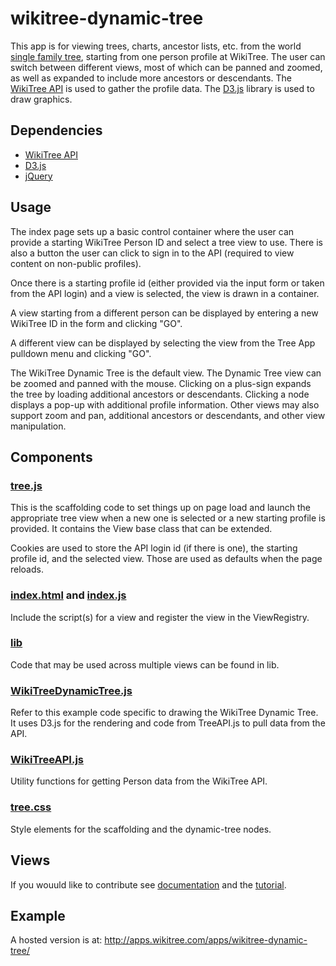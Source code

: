 # wikitree-dynamic-tree


This app is for viewing trees, charts, ancestor lists, etc. from the world [single family
tree](https://www.wikitree.com/wiki/Help:Collaborative_Family_Tree), starting from one person profile at WikiTree. The
user can switch between different views, most of which can be panned and zoomed, as well as expanded to include more
ancestors or descendants. The [WikiTree API](https://github.com/wikitree/wikitree-api) is used to gather the profile
data. The [D3.js](https://d3js.org/) library is used to draw graphics.

## Dependencies

-   [WikiTree API](https://github.com/wikitree/wikitree-api)
-   [D3.js](https://d3js.org/)
-   [jQuery](https://jquery.com/)

## Usage

The index page sets up a basic control container where the user can provide a starting WikiTree Person ID and select a tree view to use. There is also a button the user can click to sign in to the API (required to view content on non-public profiles).

Once there is a starting profile id (either provided via the input form or taken from the API login) and a view is selected, the view is drawn in a container.

A view starting from a different person can be displayed by entering a new WikiTree ID in the form and clicking "GO".

A different view can be displayed by selecting the view from the Tree App pulldown menu and clicking "GO".

The WikiTree Dynamic Tree is the default view. The Dynamic Tree view can be zoomed and panned with the mouse. Clicking on a plus-sign expands the tree by loading
additional ancestors or descendants. Clicking a node displays a pop-up with additional profile information. Other views
may also support zoom and pan, additional ancestors or descendants, and other view manipulation.


## Components

### [tree.js](tree.js)

This is the scaffolding code to set things up on page load and launch the appropriate tree view when a new one is
selected or a new starting profile is provided. It contains the View base class that can be extended.

Cookies are used to store the API login id (if there is one), the starting profile id, and the selected view. Those are used as defaults when the page reloads.

### [index.html](index.html) and [index.js](index.js) 

Include the script(s) for a view and register the view in the ViewRegistry.

### [lib](lib)

Code that may be used across multiple views can be found in lib.

### [WikiTreeDynamicTree.js](views/baseDynamicTree/WikiTreeDynamicTreeViewer.js)

Refer to this example code specific to drawing the WikiTree Dynamic Tree. It uses D3.js for the rendering and code from TreeAPI.js to pull data from the API. 

### [WikiTreeAPI.js](WikiTreeAPI.js)

Utility functions for getting Person data from the WikiTree API.

### [tree.css](tree.css)

Style elements for the scaffolding and the dynamic-tree nodes.

## Views

If you wouuld like to contribute see [documentation](docs/contributing.md) and the [tutorial](docs/tutorial.md).

## Example

A hosted version is at: http://apps.wikitree.com/apps/wikitree-dynamic-tree/
